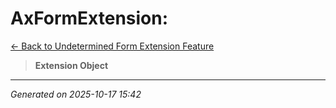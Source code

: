 # AxFormExtension: 

[← Back to Undetermined Form Extension Feature](../README.md)

> **Extension Object**

---

*Generated on 2025-10-17 15:42*

